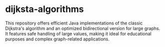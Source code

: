 # dijksta-algorithms
This repository offers efficient Java implementations of the classic Dijkstra's algorithm and an optimized bidirectional version for large graphs. It features safe handling of large values, making it ideal for educational purposes and complex graph-related applications.
